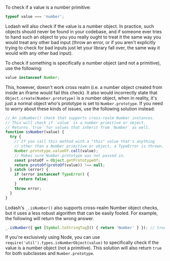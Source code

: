 To check if a value is a number primitive:

```javascript
typeof value === 'number';
```

Lodash will also check if the value is a number object. In practice, such objects should never be found in your codebase, and if someone ever tries to hand such an object to you you really ought to treat it the same way you would treat any other bad input (throw an error, or if you aren't explicitly trying to check for bad inputs just let your library fall over, the same way it would with any other bad input).

To check if something is specifically a number object (and not a primitive), use the following:

```javascript
value instanceof Number;
```

This, however, doesn't work cross realm (i.e. a number object created from inside an iframe would fail this check). It also would incorrectly state that `Object.create(Number.prototype)` is a number object, when in reality, it's just a normal object who's prototype is set to `Number.prototype`. If you need to worry about these kinds of issues, use the following solution instead:

```javascript
// An isNumber() check that supports cross-realm Number instances.
// This will check if `value` is a number primitive or object.
// Returns `true` for values that inherit from `Number` as well.
function isNumber(value) {
  try {
    // If you call this method with a "this" value that's anything
    // other than a Number primitive or object, a TypeError is thrown.
    Number.prototype.valueOf.call(value);
    // Makes sure Number.prototype was not passed in.
    const protoOf = Object.getPrototypeOf;
    return protoOf(protoOf(value)) !== null;
  } catch (error) {
    if (error instanceof TypeError) {
      return false;
    }
    throw error;
  }
}
```

Lodash's `_.isNumber()` also supports cross-realm Number object checks, but it uses a less robust algorithm that can be easily fooled. For example, the following will return the wrong answer.

```javascript
_.isNumber({ get [Symbol.toStringTag]() { return 'Number' } }); // true
```

If you're exclusively using Node, you can use `require('util').types.isNumberObject(value)` to specifically check if the value is a number object (not a primitive). This solution will also return `true` for both subclasses and `Number.prototype`.
